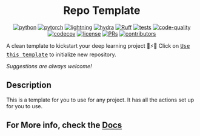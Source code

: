 <center>

# Repo Template

[![python](https://img.shields.io/badge/-Python_3.8_%7C_3.9_%7C_3.10-blue?logo=python&logoColor=white)](https://github.com/pre-commit/pre-commit)
[![pytorch](https://img.shields.io/badge/PyTorch_2.0+-ee4c2c?logo=pytorch&logoColor=white)](https://pytorch.org/get-started/locally/)
[![lightning](https://img.shields.io/badge/-Lightning_2.0+-792ee5?logo=pytorchlightning&logoColor=white)](https://pytorchlightning.ai/)
[![hydra](https://img.shields.io/badge/Config-Hydra_1.3-89b8cd)](https://hydra.cc/)
[![Ruff](https://img.shields.io/endpoint?url=https://raw.githubusercontent.com/astral-sh/ruff/main/assets/badge/v2.json)](https://github.com/astral-sh/ruff)
[![tests](https://github.com/Mai0313/repo_template/actions/workflows/test.yml/badge.svg)](https://github.com/Mai0313/repo_template/actions/workflows/test.yml)
[![code-quality](https://github.com/Mai0313/repo_template/actions/workflows/code-quality-check.yml/badge.svg)](https://github.com/Mai0313/repo_template/actions/workflows/code-quality-check.yml)
[![codecov](https://codecov.io/gh/Mai0313/repo_template/branch/master/graph/badge.svg)](https://codecov.io/gh/Mai0313/repo_template)
[![license](https://img.shields.io/badge/License-MIT-green.svg?labelColor=gray)](https://github.com/Mai0313/repo_template/tree/master?tab=License-1-ov-file)
[![PRs](https://img.shields.io/badge/PRs-welcome-brightgreen.svg)](https://github.com/Mai0313/repo_template/pulls)
[![contributors](https://img.shields.io/github/contributors/Mai0313/repo_template.svg)](https://github.com/Mai0313/repo_template/graphs/contributors)

</center>

A clean template to kickstart your deep learning project 🚀⚡🔥
Click on [<kbd>Use this template</kbd>](https://github.com/Mai0313/repo_template/generate) to initialize new repository.

_Suggestions are always welcome!_

## Description

This is a template for you to use for any project. It has all the actions set up for you to use.

## For More info, check the [Docs](https://mai0313.github.io/repo_template/)
